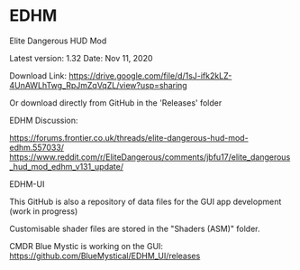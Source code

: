 # EDHM
Elite Dangerous HUD Mod

Latest version: 1.32
Date: Nov 11, 2020

Download Link:
https://drive.google.com/file/d/1sJ-ifk2kLZ-4UnAWLhTwg_RpJmZqVqZL/view?usp=sharing

Or download directly from GitHub in the 'Releases' folder


EDHM Discussion:

https://forums.frontier.co.uk/threads/elite-dangerous-hud-mod-edhm.557033/
https://www.reddit.com/r/EliteDangerous/comments/jbfu17/elite_dangerous_hud_mod_edhm_v131_update/



EDHM-UI

This GitHub is also a repository of data files for the GUI app development (work in progress)

Customisable shader files are stored in the "Shaders (ASM)" folder.

CMDR Blue Mystic is working on the GUI:
https://github.com/BlueMystical/EDHM_UI/releases
